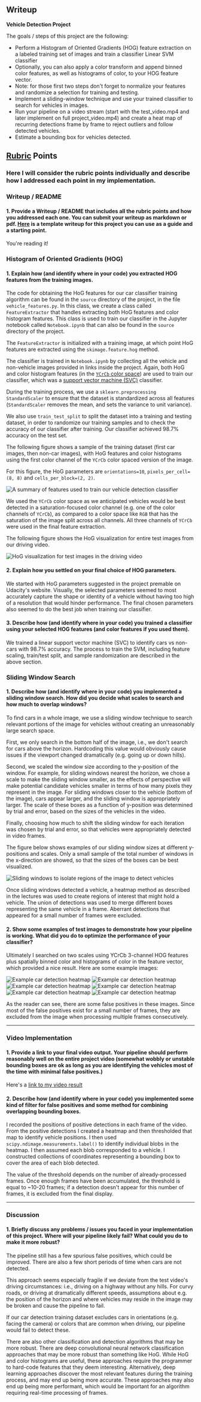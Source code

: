 Writeup
-------

**Vehicle Detection Project**

The goals / steps of this project are the following:

* Perform a Histogram of Oriented Gradients (HOG) feature extraction on a labeled training set of images and train a classifier Linear SVM classifier
* Optionally, you can also apply a color transform and append binned color features, as well as histograms of color, to your HOG feature vector. 
* Note: for those first two steps don't forget to normalize your features and randomize a selection for training and testing.
* Implement a sliding-window technique and use your trained classifier to search for vehicles in images.
* Run your pipeline on a video stream (start with the test_video.mp4 and later implement on full project_video.mp4) and create a heat map of recurring detections frame by frame to reject outliers and follow detected vehicles.
* Estimate a bounding box for vehicles detected.

[Rubric](https://review.udacity.com/#!/rubrics/513/view) Points
---------------------------------------------------------------

### Here I will consider the rubric points individually and describe how I addressed each point in my implementation.  

### Writeup / README

#### 1. Provide a Writeup / README that includes all the rubric points and how you addressed each one.  You can submit your writeup as markdown or pdf.  [Here](https://github.com/timcamber/CarND-Vehicle-Detection/blob/master/writeup_template.md) is a template writeup for this project you can use as a guide and a starting point.  

You're reading it!

### Histogram of Oriented Gradients (HOG)

#### 1. Explain how (and identify where in your code) you extracted HOG features from the training images.

The code for obtaining the HoG features for our car classifier training algorithm can be found in the `source` directory of the project, in the file `vehicle_features.py`. In this class, we create a class called `FeatureExtractor` that handles extracting both HoG features and color histogram features. This class is used to train our classifier in the Jupyter notebook called `Notebook.ipynb` that can also be found in the `source` directory of the project.

The `FeatureExtractor` is initialized with a training image, at which point HoG features are extracted using the `skimage.feature.hog` method.

The classifier is trained in `Notebook.ipynb` by collecting all the vehicle and non-vehicle images provided in links inside the project. Again, both HoG and color histogram features (in the [`YCrCb` color space](https://en.wikipedia.org/wiki/YCbCr)) are used to train our classifier, which was a [support vector machine (SVC)](https://en.wikipedia.org/wiki/Support_vector_machine) classifier.

During the training process, we use a `sklearn.preprocessing` `StandardScaler` to ensure that the dataset is standardized across all features (`StandardScaler` removes the mean, and sets the variance to unit variance).

We also use `train_test_split` to split the dataset into a training and testing dataset, in order to randomize our training samples and to check the accuracy of our classifier after training. Our classifier achieved 98.7% accuracy on the test set.

The following figure shows a sample of the training dataset (first car images, then non-car images), with HoG features and color histograms using the first color channel of the `YCrCb` color spaced version of the image.

For this figure, the HoG parameters are `orientations=10`, `pixels_per_cell=(8, 8)` and `cells_per_block=(2, 2)`.

![A summary of features used to train our vehicle detection classifier](./figures/training-dataset-features.jpg)

We used the `YCrCb` color space as we anticipated vehicles would be best detected in a saturation-focused color channel (e.g. one of the color channels of `YCrCb`), as compared to a color space like `RGB` that has the saturation of the image split across all channels. All three channels of `YCrCb` were used in the final feature extraction.

The following figure shows the HoG visualization for entire test images from our driving video.

![HoG visualization for test images in the driving video](./figures/hog-images-00.jpg)

#### 2. Explain how you settled on your final choice of HOG parameters.

We started with HoG parameters suggested in the project premable on Udacity's website. Visually, the selected parameters seemed to most accurately capture the shape or identity of a vehicle without having too high of a resolution that would hinder performance. The final chosen parameters also seemed to do the best job when training our classifier.

#### 3. Describe how (and identify where in your code) you trained a classifier using your selected HOG features (and color features if you used them).

We trained a linear support vector machine (SVC) to identify cars vs non-cars with 98.7% accuracy. The process to train the SVM, including feature scaling, train/test split, and sample randomization are described in the above section.

### Sliding Window Search

#### 1. Describe how (and identify where in your code) you implemented a sliding window search.  How did you decide what scales to search and how much to overlap windows?

To find cars in a whole image, we use a sliding window technique to search relevant portions of the image for vehicles without creating an unreasonably large search space. 

First, we only search in the bottom half of the image, i.e., we don't search for cars above the horizon. Hardcoding this value would obviously cause issues if the viewport changed dramatically (e.g. going up or down hills).

Second, we scaled the window size according to the y-position of the window. For example, for sliding windows nearest the horizon, we chose a scale to make the sliding window smaller, as the effects of perspective will make potential candidate vehicles smaller in terms of how many pixels they represent in the image. For sliding windows closer to the vehicle (bottom of the image), cars appear larger, and the sliding window is appropriately larger. The scale of these boxes as a function of y-position was determined by trial and error, based on the sizes of the vehicles in the video.

Finally, choosing how much to shift the sliding window for each iteration was chosen by trial and error, so that vehicles were appropriately detected in video frames.

The figure below shows examples of our sliding window sizes at different y-positions and scales. Only a small sample of the total number of windows in the x-direction are showed, so that the sizes of the boxes can be best visualized.

![Sliding windows to isolate regions of the image to detect vehicles](./figures/windows.jpg)

Once sliding windows detected a vehicle, a heatmap method as described in the lectures was used to create regions of interest that might hold a vehicle. The union of detections was used to merge different boxes representing the same vehicle in a frame. Aberrant detections that appeared for a small number of frames were excluded.

#### 2. Show some examples of test images to demonstrate how your pipeline is working.  What did you do to optimize the performance of your classifier?

Ultimately I searched on two scales using YCrCb 3-channel HOG features plus spatially binned color and histograms of color in the feature vector, which provided a nice result.  Here are some example images:

![Example car detection heatmap](./figures/car-detections-00.jpg)
![Example car detection heatmap](./figures/car-detections-01.jpg)
![Example car detection heatmap](./figures/car-detections-02.jpg)
![Example car detection heatmap](./figures/car-detections-03.jpg)
![Example car detection heatmap](./figures/car-detections-04.jpg)
![Example car detection heatmap](./figures/car-detections-05.jpg)

As the reader can see, there are some false positives in these images. Since most of the false positives exist for a small number of frames, they are excluded from the image when processing multiple frames consecutively.

---

### Video Implementation

#### 1. Provide a link to your final video output.  Your pipeline should perform reasonably well on the entire project video (somewhat wobbly or unstable bounding boxes are ok as long as you are identifying the vehicles most of the time with minimal false positives.)

Here's a [link to my video result](./output.mp4)

#### 2. Describe how (and identify where in your code) you implemented some kind of filter for false positives and some method for combining overlapping bounding boxes.

I recorded the positions of positive detections in each frame of the video.  From the positive detections I created a heatmap and then thresholded that map to identify vehicle positions.  I then used `scipy.ndimage.measurements.label()` to identify individual blobs in the heatmap.  I then assumed each blob corresponded to a vehicle.  I constructed collections of coordinates representing a bounding box to cover the area of each blob detected.

The value of the threshold depends on the number of already-processed frames. Once enough frames have been accumulated, the threshold is equal to ~10-20 frames; if a detection doesn't appear for this number of frames, it is excluded from the final display.

---

### Discussion

#### 1. Briefly discuss any problems / issues you faced in your implementation of this project.  Where will your pipeline likely fail?  What could you do to make it more robust?

The pipeline still has a few spurious false positives, which could be improved. There are also a few short periods of time when cars are not detected.

This approach seems especially fragile if we deviate from the test video's driving circumstances: i.e., driving on a highway without any hills. For curvy roads, or driving at dramatically different speeds, assumptions about e.g. the position of the horizon and where vehicles may reside in the image may be broken and cause the pipeline to fail.

If our car detection training dataset excludes cars in orientations (e.g. facing the camera) or colors that are common when driving, our pipeline would fail to detect these.

There are also other classification and detection algorithms that may be more robust. There are deep convolutional neural network classification approaches that may be more robust than something like HoG. While HoG and color histograms are useful, these approaches require the programmer to hard-code features that they deem interesting. Alternatively, deep learning approaches discover the most relevant features during the training process, and may end up being more accurate. These approaches may also end up being more performant, which would be important for an algorithm requiring real-time processing of frames.
